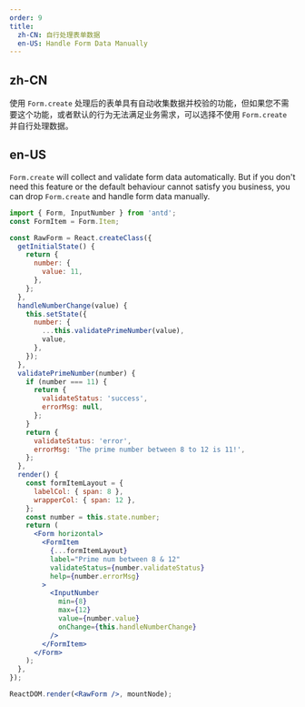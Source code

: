 ```yaml
---
order: 9
title:
  zh-CN: 自行处理表单数据
  en-US: Handle Form Data Manually
---
```


## zh-CN

使用 `Form.create` 处理后的表单具有自动收集数据并校验的功能，但如果您不需要这个功能，或者默认的行为无法满足业务需求，可以选择不使用 `Form.create` 并自行处理数据。

## en-US

`Form.create` will collect and validate form data automatically. But if you don't need this feature or the default behaviour cannot satisfy you business, you can drop `Form.create` and handle form data manually.

````jsx
import { Form, InputNumber } from 'antd';
const FormItem = Form.Item;

const RawForm = React.createClass({
  getInitialState() {
    return {
      number: {
        value: 11,
      },
    };
  },
  handleNumberChange(value) {
    this.setState({
      number: {
        ...this.validatePrimeNumber(value),
        value,
      },
    });
  },
  validatePrimeNumber(number) {
    if (number === 11) {
      return {
        validateStatus: 'success',
        errorMsg: null,
      };
    }
    return {
      validateStatus: 'error',
      errorMsg: 'The prime number between 8 to 12 is 11!',
    };
  },
  render() {
    const formItemLayout = {
      labelCol: { span: 8 },
      wrapperCol: { span: 12 },
    };
    const number = this.state.number;
    return (
      <Form horizontal>
        <FormItem
          {...formItemLayout}
          label="Prime num between 8 & 12"
          validateStatus={number.validateStatus}
          help={number.errorMsg}
        >
          <InputNumber
            min={8}
            max={12}
            value={number.value}
            onChange={this.handleNumberChange}
          />
        </FormItem>
      </Form>
    );
  },
});

ReactDOM.render(<RawForm />, mountNode);
````
